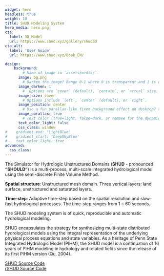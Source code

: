 ```yaml
---
widget: hero
headless: true
weight: 10
title: SHUD Modeling System
hero_media: hero.png
cta:
  label: 3D Model
  url: https://www.shud.xyz/gallery/shud3d
cta_alt:
  label: 'User Guide'
  url: https://www.shud.xyz/Book_EN/

design:
    background:
        # Name of image in `assets/media/`.
      image: bg.png
        # Darken the image? Range 0-1 where 0 is transparent and 1 is opaque.
      image_darken: 1
        #  Options are `cover` (default), `contain`, or `actual` size.
      image_size: cover
        # Options include `left`, `center` (default), or `right`.
      image_position: center
        # Use a fun parallax-like fixed background effect on desktop? true/false
      image_parallax: true
        # Text color (true=light, false=dark, or remove for the dynamic theme color).
      text_color_light: false
      css_class: window
#    gradient_end: 'LightBlue'
#    gradient_start: 'DeepSkyBlue'
#    text_color_light: true
advanced:
  css_class:
---
```



The Simulator for Hydrologic Unstructured Domains (**SHUD** - pronounced **“SHOULD”**) is a multi-process, multi-scale integrated hydrological model using the semi-discrete Finite Volume Method.


**Spatial structure**: Unstructured mesh domain. Three vertical layers: land surface, unstructured and saturated layers.

**Time-step**: Adaptive time-step based on the spatial resolution and slow-fast hydrological processes. The time-step ranges from 1 ~ 60 seconds.

The SHUD modeling system is of quick, reproducible and automatic hydrological modeling.

SHUD encapsulates the strategy for synthesizing multi-state distributed hydrological models using the integral representation of the underlying physical process equations and state variables. As a heritage of Penn State Integrated Hydrologic Model (PIHM), the SHUD model is a continuation of 16 years of PIHM modeling in hydrology and related fields since the release of its first PIHM version (Qu, 2004).

<a class="github-button" href="https://github.com/SHUD-System/SHUD" data-icon="octicon-star" data-size="large" data-show-count="true" aria-label="Star Hugo Blox Builder">SHUD Source Code</a><br><a class="github-button" href="https://github.com/SHUD-System/rSHUD" data-icon="octicon-star" data-size="large" data-show-count="true" aria-label="Star the Online Course template">rSHUD Source Code</a><script async defer src="https://buttons.github.io/buttons.js"></script>
